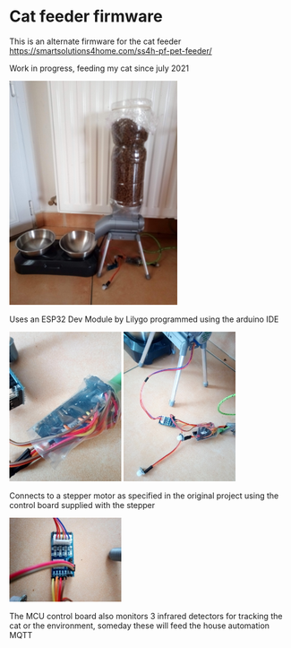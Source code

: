 # Cat feeder firmware

This is an alternate firmware for the cat feeder https://smartsolutions4home.com/ss4h-pf-pet-feeder/

Work in progress, feeding my cat since july 2021

<img src="https://raw.githubusercontent.com/joseluu/cat-feeder/master/Documents/Photos/Cat_feeder.jpg" width="300">

Uses an ESP32 Dev Module by Lilygo programmed using the arduino IDE

<img src="https://raw.githubusercontent.com/joseluu/cat-feeder/master/Documents/Photos/feeder_esp32_details.jpg" width="200">

<img src="https://raw.githubusercontent.com/joseluu/cat-feeder/master/Documents/Photos/feeder_electronics_overview.jpg" width="200">

Connects to a stepper motor as specified in the original project using the control board supplied with the stepper

<img src="https://raw.githubusercontent.com/joseluu/cat-feeder/master/Documents/Photos/feeder_stepper_board.jpg" width="200">


The MCU control board also monitors 3 infrared detectors for tracking the cat or the environment, someday these will feed the house automation MQTT
